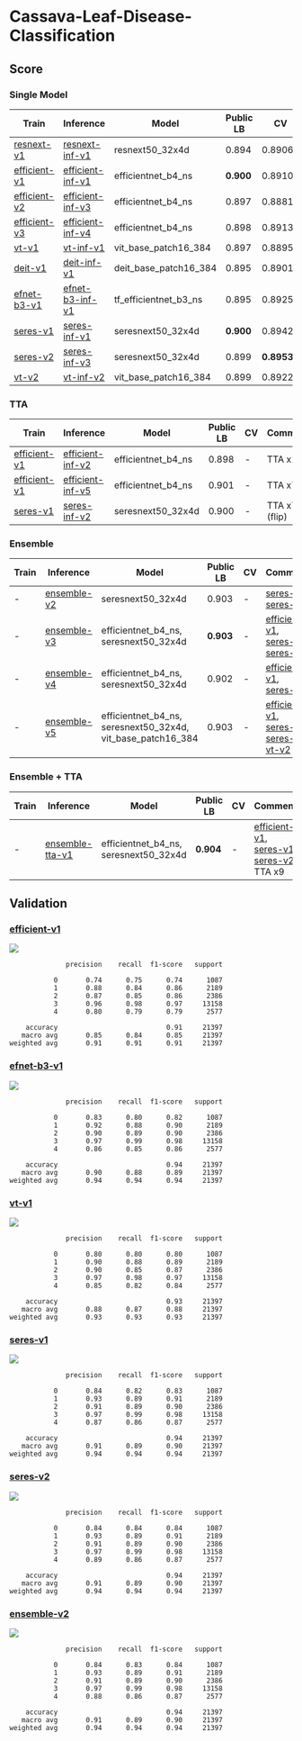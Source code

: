 # Cassava-Leaf-Disease-Classification

## Score

### Single Model

| Train          | Inference          | Model                 | Public LB | CV          | Comment                                              |
| ---            | ---                | ---                   | ---       | ---         | ---                                                  |
| [resnext-v1]   | [resnext-inf-v1]   | resnext50_32x4d       | 0.894     | 0.89069     | -                                                    |
| [efficient-v1] | [efficient-inf-v1] | efficientnet_b4_ns    | **0.900** | 0.89103     | CutMix, freeze batch normalization                   |
| [efficient-v2] | [efficient-inf-v3] | efficientnet_b4_ns    | 0.897     | 0.88814     | gradient accumulation, CosineAnnealingWarmupRestarts |
| [efficient-v3] | [efficient-inf-v4] | efficientnet_b4_ns    | 0.898     | 0.89137     | MixUp                                                |
| [vt-v1]        | [vt-inf-v1]        | vit_base_patch16_384  | 0.897     | 0.88958     | based on [efficient-v3]                              |
| [deit-v1]      | [deit-inf-v1]      | deit_base_patch16_384 | 0.895     | 0.89019     | based on [efficient-v1]                              |
| [efnet-b3-v1]  | [efnet-b3-inf-v1]  | tf_efficientnet_b3_ns | 0.895     | 0.89255     | based on [deit-v1], batch update, increase min lr    |
| [seres-v1]     | [seres-inf-v1]     | seresnext50_32x4d     | **0.900** | 0.89422     | based on [efnet-b3-v1], MixUp                        |
| [seres-v2]     | [seres-inf-v3]     | seresnext50_32x4d     | 0.899     | **0.89532** | label smoothing                                      |
| [vt-v2]        | [vt-inf-v2]        | vit_base_patch16_384  | 0.899     | 0.89220     | label smoothing, freeze BN, etc                      |

### TTA

| Train          | Inference          | Model              | Public LB | CV  | Comment       |
| ---            | ---                | ---                | ---       | --- | ---           |
| [efficient-v1] | [efficient-inf-v2] | efficientnet_b4_ns | 0.898     | -   | TTA x10       |
| [efficient-v1] | [efficient-inf-v5] | efficientnet_b4_ns | 0.901     | -   | TTA x7        |
| [seres-v1]     | [seres-inf-v2]     | seresnext50_32x4d  | 0.900     | -   | TTA x7 (flip) |


### Ensemble

| Train | Inference     | Model                                                       | Public LB | CV  | Comment                                         |
| ---   | ---           | ---                                                         | ---       | --- | ---                                             |
| -     | [ensemble-v2] | seresnext50_32x4d                                           | 0.903     | -   | [seres-v1], [seres-v2]                          |
| -     | [ensemble-v3] | efficientnet_b4_ns, seresnext50_32x4d                       | **0.903** | -   | [efficient-v1], [seres-v1], [seres-v2]          |
| -     | [ensemble-v4] | efficientnet_b4_ns, seresnext50_32x4d                       | 0.902     | -   | [efficient-v1], [seres-v1]                      |
| -     | [ensemble-v5] | efficientnet_b4_ns, seresnext50_32x4d, vit_base_patch16_384 | 0.903     | -   | [efficient-v1], [seres-v1], [seres-v2], [vt-v2] |

### Ensemble + TTA

| Train | Inference         | Model                                 | Public LB | CV  | Comment                                        |
| ---   | ---               | ---                                   | ---       | --- | ---                                            |
| -     | [ensemble-tta-v1] | efficientnet_b4_ns, seresnext50_32x4d | **0.904** | -   | [efficient-v1], [seres-v1], [seres-v2], TTA x9 |



## Validation

### [efficient-v1]

![](../images/tf_efficientnet_b4_ns.png)

```
              precision    recall  f1-score   support

           0       0.74      0.75      0.74      1087
           1       0.88      0.84      0.86      2189
           2       0.87      0.85      0.86      2386
           3       0.96      0.98      0.97     13158
           4       0.80      0.79      0.79      2577

    accuracy                           0.91     21397
   macro avg       0.85      0.84      0.85     21397
weighted avg       0.91      0.91      0.91     21397
```

### [efnet-b3-v1]

![](../images/tf_efficientnet_b3_ns.png)

```
              precision    recall  f1-score   support

           0       0.83      0.80      0.82      1087
           1       0.92      0.88      0.90      2189
           2       0.90      0.89      0.90      2386
           3       0.97      0.99      0.98     13158
           4       0.86      0.85      0.86      2577

    accuracy                           0.94     21397
   macro avg       0.90      0.88      0.89     21397
weighted avg       0.94      0.94      0.94     21397
```

### [vt-v1]

![](../images/vit_base_patch16_384.png)

```
              precision    recall  f1-score   support

           0       0.80      0.80      0.80      1087
           1       0.90      0.88      0.89      2189
           2       0.90      0.85      0.87      2386
           3       0.97      0.98      0.97     13158
           4       0.85      0.82      0.84      2577

    accuracy                           0.93     21397
   macro avg       0.88      0.87      0.88     21397
weighted avg       0.93      0.93      0.93     21397
```

### [seres-v1]

![](../images/seresnext50_32x4d.png)

```
              precision    recall  f1-score   support

           0       0.84      0.82      0.83      1087
           1       0.93      0.89      0.91      2189
           2       0.91      0.89      0.90      2386
           3       0.97      0.99      0.98     13158
           4       0.87      0.86      0.87      2577

    accuracy                           0.94     21397
   macro avg       0.91      0.89      0.90     21397
weighted avg       0.94      0.94      0.94     21397
```

### [seres-v2]

![](../images/seresnext50_32x4d_v2.png)

```
              precision    recall  f1-score   support

           0       0.84      0.84      0.84      1087
           1       0.93      0.89      0.91      2189
           2       0.91      0.89      0.90      2386
           3       0.97      0.99      0.98     13158
           4       0.89      0.86      0.87      2577

    accuracy                           0.94     21397
   macro avg       0.91      0.89      0.90     21397
weighted avg       0.94      0.94      0.94     21397
```

### [ensemble-v2]

![](../images/ensemble.png)

```
              precision    recall  f1-score   support

           0       0.84      0.83      0.84      1087
           1       0.93      0.89      0.91      2189
           2       0.91      0.89      0.90      2386
           3       0.97      0.99      0.98     13158
           4       0.88      0.86      0.87      2577

    accuracy                           0.94     21397
   macro avg       0.91      0.89      0.90     21397
weighted avg       0.94      0.94      0.94     21397

```


[deit-inf-v1]: https://github.com/IMOKURI/Cassava-Leaf-Disease-Classification/commit/22ca4772148d269eac8494df463c5e9eeb03301f
[deit-v1]: https://github.com/IMOKURI/Cassava-Leaf-Disease-Classification/commit/9181ff1cb82f62d6cafffc331b49920194544d32
[efficient-inf-v1]: https://github.com/IMOKURI/Cassava-Leaf-Disease-Classification/commit/bc1bc571b52a0d3b5ec6e739fc5bc5e598c26c62
[efficient-inf-v2]: https://github.com/IMOKURI/Cassava-Leaf-Disease-Classification/commit/05454a2cb7f7ffac5680cd3c69421b7a81e72e77
[efficient-inf-v3]: https://github.com/IMOKURI/Cassava-Leaf-Disease-Classification/commit/81633875dcaa68399b8b7e86e248a86758a0706a
[efficient-inf-v4]: https://github.com/IMOKURI/Cassava-Leaf-Disease-Classification/commit/00c07dacea90e16672c3b9603ea666036722d1da
[efficient-inf-v5]: https://github.com/IMOKURI/Cassava-Leaf-Disease-Classification/commit/e76954bd1a71d081f1653edddf4336a1dc5c589f
[efficient-v1]: https://github.com/imokuri/cassava-leaf-disease-classification/commit/f639150116370039666b7bab452abd85932f4d24
[efficient-v2]: https://github.com/IMOKURI/Cassava-Leaf-Disease-Classification/commit/d19c4c26aaacc5f6c1e08d91821939f6d9c1e5d8
[efficient-v3]: https://github.com/IMOKURI/Cassava-Leaf-Disease-Classification/commit/36ce5d1f60d7e42a7d8e60d54f32d5884ebff23c
[efnet-b3-inf-v1]: https://github.com/IMOKURI/Cassava-Leaf-Disease-Classification/commit/f60bb3c9f57326a8cbf0986583c167cc6d8d66f6
[efnet-b3-v1]: https://github.com/IMOKURI/Cassava-Leaf-Disease-Classification/commit/83189c1f6e6b651f4f3a140cf59b2987905932b9
[ensemble-tta-v1]: https://github.com/IMOKURI/Cassava-Leaf-Disease-Classification/commit/c00f004bca12cd0d7c9b70b2d77cf425bef26490
[ensemble-v2]: https://github.com/IMOKURI/Cassava-Leaf-Disease-Classification/commit/4a9fe24be7dd35bcd34f35b9c9cceb5ac1ead1fa
[ensemble-v3]: https://github.com/IMOKURI/Cassava-Leaf-Disease-Classification/commit/db10edd32515b4665353e67447abfc1b3e257e1e
[ensemble-v4]: https://github.com/IMOKURI/Cassava-Leaf-Disease-Classification/commit/0ca07a6b0ddde0a13b7b1f5ebb7e502d3d8ae87a
[ensemble-v5]: https://github.com/IMOKURI/Cassava-Leaf-Disease-Classification/commit/5bdc3c58188a50e2a5f9851b2280b62d77c7e529
[resnext-inf-v1]: https://github.com/IMOKURI/Cassava-Leaf-Disease-Classification/commit/8fa6fe163d8e90cad183bc44d52e6e430510e5a8
[resnext-v1]: https://github.com/imokuri/cassava-leaf-disease-classification/commit/df110ca08bcbd3a69e45ffda3f33154bfde7fc12
[seres-inf-v1]: https://github.com/IMOKURI/Cassava-Leaf-Disease-Classification/commit/37486492be3a2974b73dbb2485a6ea203f1c9732
[seres-inf-v2]: https://github.com/IMOKURI/Cassava-Leaf-Disease-Classification/commit/a76400dbf6ff3ae2c30484b4a179c98aab417e62
[seres-inf-v3]: https://github.com/IMOKURI/Cassava-Leaf-Disease-Classification/commit/ad4d4c13527ef92fd3cf0f69b2954947231b267f
[seres-v1]: https://github.com/IMOKURI/Cassava-Leaf-Disease-Classification/commit/448848da662d9f7347b39439fb0af771ff019fd7
[seres-v2]: https://github.com/IMOKURI/Cassava-Leaf-Disease-Classification/commit/fb7397ca97d624eb4db467c3d67a4c492313aaad
[vt-inf-v1]: https://github.com/IMOKURI/Cassava-Leaf-Disease-Classification/commit/4db1fb6173ab934c18b9d1ccdaefe1632d71e35a
[vt-inf-v2]: https://github.com/IMOKURI/Cassava-Leaf-Disease-Classification/commit/3ea9b339c569e3b0596cd72a236faee4b5026279
[vt-v1]: https://github.com/IMOKURI/Cassava-Leaf-Disease-Classification/commit/e8bf753d3424c663a98679eb4016c538df819624
[vt-v2]: https://github.com/IMOKURI/Cassava-Leaf-Disease-Classification/commit/9b7093ed7501254f7705edd31f96467f2be00d8b
